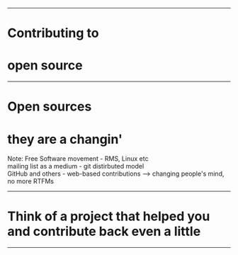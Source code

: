 
---

# Contributing to  
# open source

---

# Open sources
# they are a changin'

Note: 
Free Software movement - RMS, Linux etc  
mailing list as a medium - git distirbuted model  
GitHub and others - web-based contributions --> changing people's mind, no more RTFMs

---

# Think of a project that helped you and contribute back even a little

---

